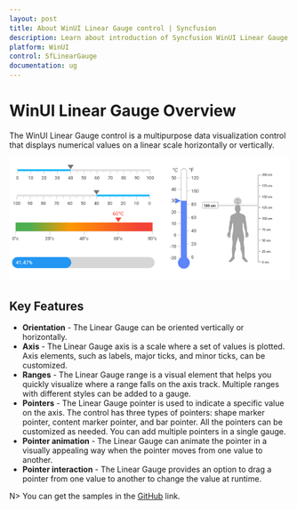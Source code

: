 ```yaml
---
layout: post
title: About WinUI Linear Gauge control | Syncfusion
description: Learn about introduction of Syncfusion WinUI Linear Gauge control and more details.
platform: WinUI
control: SfLinearGauge
documentation: ug
---
```


# WinUI Linear Gauge Overview

The WinUI Linear Gauge control is a multipurpose data visualization control that displays numerical values on a linear scale horizontally or vertically. 

![Overview WinUI linear gauge](images/overview/gauge_overview.png)

## Key Features

* **Orientation** - The Linear Gauge can be oriented vertically or horizontally.
* **Axis** - The Linear Gauge axis is a scale where a set of values is plotted. Axis elements, such as labels, major ticks, and minor ticks, can be customized.
* **Ranges** - The Linear Gauge range is a visual element that helps you quickly visualize where a range falls on the axis track. Multiple ranges with different styles can be added to a gauge.
* **Pointers** - The Linear Gauge pointer is used to indicate a specific value on the axis. The control has three types of pointers: shape marker pointer, content marker pointer, and bar pointer. All the pointers can be customized as needed. You can add multiple pointers in a single gauge. 
* **Pointer animation** - The Linear Gauge can animate the pointer in a visually appealing way when the pointer moves from one value to another.
* **Pointer interaction** - The Linear Gauge provides an option to drag a pointer from one value to another to change the value at runtime.

N> You can get the samples in the [GitHub](https://github.com/syncfusion/winui-demos/tree/master/lineargauge) link. 